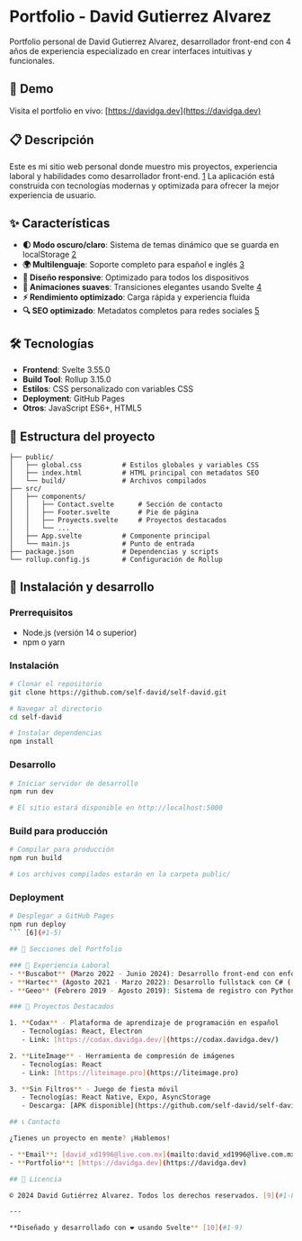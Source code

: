 # Portfolio - David Gutierrez Alvarez

Portfolio personal de David Gutierrez Alvarez, desarrollador front-end con 4 años de experiencia especializado en crear interfaces intuitivas y funcionales.

## 🚀 Demo

Visita el portfolio en vivo: [https://davidga.dev](https://davidga.dev)

## 📋 Descripción

Este es mi sitio web personal donde muestro mis proyectos, experiencia laboral y habilidades como desarrollador front-end. [1](#1-0)  La aplicación está construida con tecnologías modernas y optimizada para ofrecer la mejor experiencia de usuario.

## ✨ Características

- **🌓 Modo oscuro/claro**: Sistema de temas dinámico que se guarda en localStorage [2](#1-1) 
- **🌍 Multilenguaje**: Soporte completo para español e inglés [3](#1-2) 
- **📱 Diseño responsive**: Optimizado para todos los dispositivos
- **🎨 Animaciones suaves**: Transiciones elegantes usando Svelte [4](#1-3) 
- **⚡ Rendimiento optimizado**: Carga rápida y experiencia fluida
- **🔍 SEO optimizado**: Metadatos completos para redes sociales [5](#1-4) 

## 🛠️ Tecnologías

- **Frontend**: Svelte 3.55.0
- **Build Tool**: Rollup 3.15.0
- **Estilos**: CSS personalizado con variables CSS
- **Deployment**: GitHub Pages
- **Otros**: JavaScript ES6+, HTML5

## 📁 Estructura del proyecto

```
├── public/
│   ├── global.css          # Estilos globales y variables CSS
│   ├── index.html          # HTML principal con metadatos SEO
│   └── build/              # Archivos compilados
├── src/
│   ├── components/
│   │   ├── Contact.svelte      # Sección de contacto
│   │   ├── Footer.svelte       # Pie de página
│   │   ├── Proyects.svelte     # Proyectos destacados
│   │   └── ...
│   ├── App.svelte          # Componente principal
│   └── main.js             # Punto de entrada
├── package.json            # Dependencias y scripts
└── rollup.config.js        # Configuración de Rollup
```

## 🚀 Instalación y desarrollo

### Prerrequisitos
- Node.js (versión 14 o superior)
- npm o yarn

### Instalación
```bash
# Clonar el repositorio
git clone https://github.com/self-david/self-david.git

# Navegar al directorio
cd self-david

# Instalar dependencias
npm install
```

### Desarrollo
```bash
# Iniciar servidor de desarrollo
npm run dev

# El sitio estará disponible en http://localhost:5000
```

### Build para producción
```bash
# Compilar para producción
npm run build

# Los archivos compilados estarán en la carpeta public/
```

### Deployment
```bash
# Desplegar a GitHub Pages
npm run deploy
``` [6](#1-5) 

## 📂 Secciones del Portfolio

### 🏢 Experiencia Laboral
- **Buscabot** (Marzo 2022 - Junio 2024): Desarrollo front-end con enfoque mobile-first
- **Hartec** (Agosto 2021 - Marzo 2022): Desarrollo fullstack con C# (.NET) e IIS
- **Geeo** (Febrero 2019 - Agosto 2019): Sistema de registro con Python y PySide

### 💼 Proyectos Destacados

1. **Codax** - Plataforma de aprendizaje de programación en español
   - Tecnologías: React, Electron
   - Link: [https://codax.davidga.dev/](https://codax.davidga.dev/)

2. **LiteImage** - Herramienta de compresión de imágenes
   - Tecnologías: React
   - Link: [https://liteimage.pro](https://liteimage.pro)

3. **Sin Filtros** - Juego de fiesta móvil
   - Tecnologías: React Native, Expo, AsyncStorage
   - Descarga: [APK disponible](https://github.com/self-david/self-david/releases/) [7](#1-6) 

## 📞 Contacto

¿Tienes un proyecto en mente? ¡Hablemos!

- **Email**: [david_xd1996@live.com.mx](mailto:david_xd1996@live.com.mx) [8](#1-7) 
- **Portfolio**: [https://davidga.dev](https://davidga.dev)

## 📄 Licencia

© 2024 David Gutiérrez Alvarez. Todos los derechos reservados. [9](#1-8) 

---

**Diseñado y desarrollado con ❤️ usando Svelte** [10](#1-9) 

